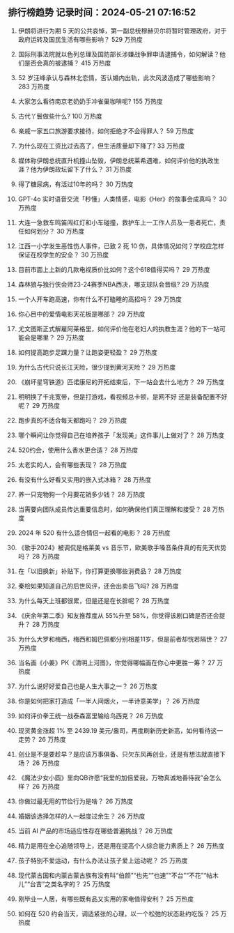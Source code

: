 
## 排行榜趋势 记录时间：2024-05-21 07:16:52
  
  1. 伊朗将进行为期 5 天的公共哀悼，第一副总统穆赫贝尔将暂时管理政府，对于政府运转及国民生活有哪些影响？ 529 万热度
    
  2. 国际刑事法院就以色列总理及国防部长涉嫌战争罪申请逮捕令，如何解读？他们是否会真的被逮捕？ 415 万热度
    
  3. 52 岁汪峰承认与森林北恋情，否认婚内出轨，此次风波造成了哪些影响？ 283 万热度
    
  4. 大家怎么看待南京老奶奶手冲雀巢咖啡呢? 155 万热度
    
  5. 古代丫鬟做些什么? 100 万热度
    
  6. 亲戚一家五口旅游要求接待，如何拒绝才不会得罪人？ 59 万热度
    
  7. 为什么现在工资比过去高了，但生活质量却下降了? 33 万热度
    
  8. 媒体称伊朗总统直升机撞山坠毁，伊朗总统莱希遇难，如何评价他的执政生涯？他为伊朗政坛留下了什么？ 31 万热度
    
  9. 得了糖尿病，有活过10年的吗？ 30 万热度
    
  10. GPT-4o 实时语音交流「秒懂」人类情感，电影《Her》的故事会成真吗？ 30 万热度
    
  11. 大连一急救车鸣笛闯红灯和小车碰撞，救护车上一工作人员及一患者死亡，责任如何划分？ 30 万热度
    
  12. 江西一小学发生恶性伤人事件，已致 2 死 10 伤，具体情况如何？学校应怎样保证在校学生的安全？ 30 万热度
    
  13. 目前市面上上新的几款电视质价比如何？这个618值得买吗？ 29 万热度
    
  14. 森林狼与独行侠会师23-24赛季NBA西决，哪支球队会晋级? 29 万热度
    
  15. 一个人开车跑高速，你有什么不打瞌睡的高招吗？ 29 万热度
    
  16. 你心目中的爱情电影天花板是哪部？ 29 万热度
    
  17. 尤文图斯正式解雇阿莱格里，如何评价他在老妇人的执教生涯？他的下一站可能会是哪里？ 29 万热度
    
  18. 如何提高跑步足踝力量？让跑姿更轻盈？ 29 万热度
    
  19. 为什么古代只说长江天险，很少提到黄河天险？ 29 万热度
    
  20. 《崩坏星穹铁道》匹诺康尼的开拓结束后，下一站会去什么地方？ 29 万热度
    
  21. 明明换了千兆宽带，但是打游戏，看视频总卡顿，是网不好 还是装备配置不好呢？ 29 万热度
    
  22. 跑步真的不适合每天都跑吗？ 29 万热度
    
  23. 哪个瞬间让你觉得自己在培养孩子「发现美」这件事儿上做对了？ 28 万热度
    
  24. 520约会，使用什么香水更合适？ 28 万热度
    
  25. 太老实的人，会有哪些表现？ 28 万热度
    
  26. 有没有什么好看又实用的嵌入式冰箱？ 28 万热度
    
  27. 养一只宠物狗一个月要花销多少钱？ 28 万热度
    
  28. 当需要向团队成员传达重要信息时，如何确保他们真正理解和接受？ 28 万热度
    
  29. 2024 年 520 有什么适合情侣一起看的电影？ 28 万热度
    
  30. 《歌手2024》被调侃是格莱美 vs 音乐节，欧美歌手嗓音条件真的有先天优势吗？ 28 万热度
    
  31. 在「以旧换新」补贴下，你打算更换哪些消费品？ 28 万热度
    
  32. 秦桧如果知道自己的后世风评，还会出卖岳飞吗? 28 万热度
    
  33. 为什么每天上班都很累，但是还是在长胖呢？ 28 万热度
    
  34. 《庆余年第二季》知友推荐度从 55%升至 58%，你觉得该剧口碑是否还会提升？ 28 万热度
    
  35. 为什么大罗和梅西，梅西和姆巴佩都分别相差11岁，但是前者却恍若隔世？ 27 万热度
    
  36. 当名画《小姜》PK《清明上河图》，你觉得哪幅画在你心中更胜一筹？ 27 万热度
    
  37. 为什么说好好爱自己也是人生大事之一？ 26 万热度
    
  38. 你是如何把家打造成「一半人间烟火，一半诗意美学」？ 26 万热度
    
  39. 如何评价拳王统一战泰森富里输给乌西克？ 26 万热度
    
  40. 现货黄金涨超 1% 至 2439.19 美元/盎司，再度刷新历史新高，如何看待这一走势？ 26 万热度
    
  41. 创业是不是要趁早？是应该万事俱备、只欠东风再创业，还是有想法就直接下场？ 26 万热度
    
  42. 《魔法少女小圆》里向QB许愿“我爱的加倍爱我，万物真诚地善待我”会怎么样？ 26 万热度
    
  43. 你做过最无用的节俭行为是啥？ 26 万热度
    
  44. 婚姻该选择怎样的人一起度过余生？ 26 万热度
    
  45. 当前 AI 产品的市场适应性存在哪些普遍挑战？ 26 万热度
    
  46. 精力是用在全心追随领导上，还是用在提高个人综合能力素质上？ 26 万热度
    
  47. 孩子特别不爱运动，有什么办法让孩子爱上运动呢？ 25 万热度
    
  48. 现代蒙古国和内蒙古蒙古族有没有叫“伯颜”“也先“”也速”“不台”“不花”“帖木儿”“台吉”之类名字的？ 25 万热度
    
  49. 刚毕业一人居，有哪些既有品又实用的家电值得安利？ 25 万热度
    
  50. 如何在 520 约会当天，调适紧张的心理，以一个松弛的状态赴约吃饭？ 25 万热度
    